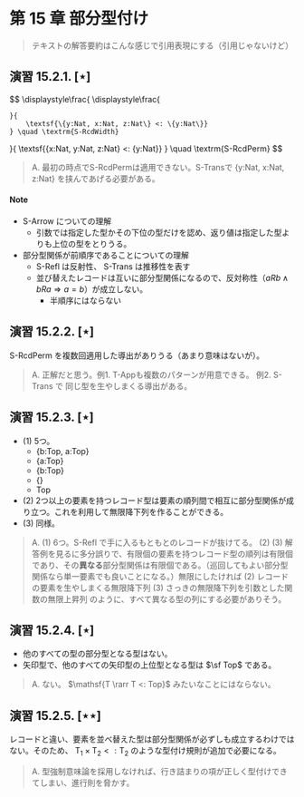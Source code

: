 # 第 15 章 部分型付け

> テキストの解答要約はこんな感じで引用表現にする（引用じゃないけど）

## 演習 15.2.1. [$\star$]

$$
\displaystyle\frac{
    \displaystyle\frac{
    	
    }{
    	\textsf{\{y:Nat, x:Nat, z:Nat\} <: \{y:Nat\}}
    } \quad \textrm{S-RcdWidth}
}{
    \textsf{\{x:Nat, y:Nat, z:Nat\} <: \{y:Nat\}}
} \quad \textrm{S-RcdPerm}
$$

>A. 最初の時点でS-RcdPermは適用できない。S-Transで $\textsf{\{y:Nat, x:Nat, z:Nat\}}$ を挟んであげる必要がある。

#### Note

- S-Arrow についての理解
  - 引数では指定した型かその下位の型だけを認め、返り値は指定した型よりも上位の型をとりうる。
- 部分型関係が前順序であることについての理解
  - S-Refl は反射性、 S-Trans は推移性を表す
  - 並び替えたレコードは互いに部分型関係になるので、反対称性（$aRb \wedge bRa \Rightarrow a = b$）が成立しない。 
    - 半順序にはならない

## 演習 15.2.2. [$\star$]

S-RcdPerm を複数回適用した導出がありうる（あまり意味はないが）。

> A. 正解だと思う。例1. T-Appも複数のパターンが用意できる。 例2. S-Trans で 同じ型を生やしまくる導出がある。

## 演習 15.2.3. [$\star$]

- (1) 5つ。
  - $\textsf{\{b:Top, a:Top\}}$
  - $\textsf{\{a:Top\}}$
  - $\textsf{\{b:Top\}}$
  - $\textsf{\{\}}$
  - $\textsf{Top}$
- (2) 2つ以上の要素を持つレコード型は要素の順列間で相互に部分型関係が成り立つ。これを利用して無限降下列を作ることができる。
- (3) 同様。

> A. 
> (1) 6つ。S-Refl で手に入るもともとのレコードが抜けてる。
> (2) (3) 解答例を見るに多分誤りで、有限個の要素を持つレコード型の順列は有限個であり、その**異なる**部分型関係は有限個である。（巡回してもよい部分型関係なら単一要素でも良いことになる。）無限にしたければ (2) レコードの要素を生やしまくる無限降下列 (3) さっきの無限降下列を引数とした関数の無限上昇列 のように、すべて異なる型の列にする必要がありそう。

## 演習 15.2.4. [$\star$]

- 他のすべての型の部分型となる型はない。
- 矢印型で、他のすべての矢印型の上位型となる型は $\sf Top$ である。

> A. ない。  $\mathsf{T \rarr T <: Top}$ みたいなことにはならない。

## 演習 15.2.5. [$\star\star$]

レコードと違い、要素を並べ替えた型は部分型関係が必ずしも成立するわけではない。そのため、 $\mathsf{T_1 \times T_2 <: T_2}$ のような型付け規則が追加で必要になる。

> A. 型強制意味論を採用しなければ、行き詰まりの項が正しく型付けできてしまい、進行則を脅かす。